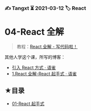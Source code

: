 ### ✍️ Tangxt ⏳ 2021-03-12 🏷️ React

# 04-React 全解

> 教程：[React 全解 - 写代码啦！](https://xiedaimala.com/courses/e0b509c2-2cfc-4bb5-868f-eb514e0e0033/random/1f52eb8593#/common)

其他人学这个课，所写的博客：

- [引入 React 方式 · 语雀](https://www.yuque.com/sumi/idnmgz/blfx67)
- [1.React 全解-React 起手式 · 语雀](https://www.yuque.com/jiangdaoran/gt5tss/spg7ag)

## ★目录

- [01-React 起手式](./01.md)